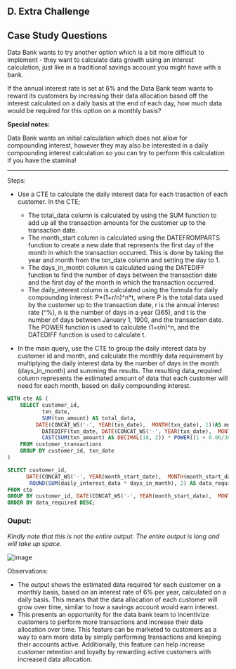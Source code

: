## D. Extra Challenge

## Case Study Questions

Data Bank wants to try another option which is a bit more difficult to implement - they want to calculate data growth
using an interest calculation, just like in a traditional savings account you might have with a bank.

If the annual interest rate is set at 6% and the Data Bank team wants to reward its customers by increasing their data allocation based off the interest calculated on a daily basis at the end of each day, how much data would be required for this option on a monthly basis?

**Special notes:**

Data Bank wants an initial calculation which does not allow for compounding interest, however they may also be interested in a daily compounding interest calculation so you can try to perform this calculation if you have the stamina!

***
Steps:

- Use a CTE to calculate the daily interest data for each trasaction of each customer. In the CTE;

  * The total_data column is calculated by using the SUM function to add up all the transaction amounts for the customer up to the transaction date.
  * The month_start column is calculated using the DATEFROMPARTS function to create a new date that represents the first day of the month in which the transaction occurred. This is done by taking the year and month from the txn_date column and setting the day to 1.
  * The days_in_month column is calculated using the DATEDIFF function to find the number of days between the transaction date and the first day of the month in which the transaction occurred.
  * The daily_interest column is calculated using the formula for daily compounding interest: P*(1+r/n)^n*t, where P is the total data used by the customer up to the transaction date, r is the annual interest rate (^%), n is the number of days in a year (365), and t is the number of days between January 1, 1900, and the transaction date. The POWER function is used to calculate (1+r/n)^n, and the DATEDIFF function is used to calculate t.

- In the main query, use the CTE to group the daily interest data by customer id and month, and calculate the monthly data requirement by multiplying
the daily interest data by the number of days in the month (days_in_month) and summing the results. The resulting data_required column represents the 
estimated amount of data that each customer will need for each month, based on daily compounding interest.

```sql
WITH cte AS (
	SELECT customer_id,
	       txn_date,
	       SUM(txn_amount) AS total_data,
         DATE(CONCAT_WS('-', YEAR(txn_date),  MONTH(txn_date), 1))AS month_start_date,
	       DATEDIFF(txn_date, DATE(CONCAT_WS('-', YEAR(txn_date),  MONTH(txn_date), 1))) AS days_in_month,
	       CAST(SUM(txn_amount) AS DECIMAL(18, 2)) * POWER((1 + 0.06/365), DATEDIFF(txn_date,'1900-01-01')) AS daily_interest_data
	FROM customer_transactions
	GROUP BY customer_id, txn_date
)

SELECT customer_id,
      DATE(CONCAT_WS('-', YEAR(month_start_date),  MONTH(month_start_date), 1)) AS txn_month, 
       ROUND(SUM(daily_interest_data * days_in_month), 2) AS data_required
FROM cte
GROUP BY customer_id, DATE(CONCAT_WS('-', YEAR(month_start_date),  MONTH(month_start_date), 1))
ORDER BY data_required DESC;
```

### Ouput:

*Kindly note that this is not the entire output. The entire output is long and will take up space.*

![image](https://github.com/YiWeiOh/8Weeks_SQL_challenge---MySQL/assets/100756361/f6bc7fa7-4f22-4d60-bbd5-7b523fca92aa)

Observations: 

- The output shows the estimated data required for each customer on a monthly basis, based on an interest rate of 6% per year,
calculated on a daily basis. This means that the data allocation of each customer will grow over time, similar to how a savings
account would earn interest.
- This presents an opportunity for the data bank team to incentivize customers to perform more transactions and increase their data allocation over time. This feature can be marketed to customers as a way to earn more data by simply performing transactions and keeping their accounts active. Additionally, this feature can help increase customer retention and loyalty by rewarding active customers with increased data allocation.
